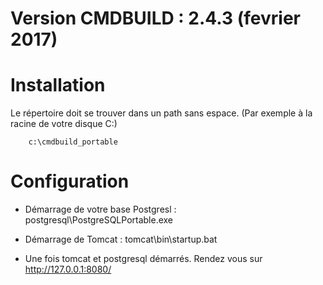 # Version CMDBUILD : 2.4.3 (fevrier 2017)

# Installation 

Le répertoire doit se trouver dans un path sans espace. (Par exemple à la racine de votre disque C:\)

		c:\cmdbuild_portable

# Configuration 

* Démarrage de votre base Postgresl : postgresql\PostgreSQLPortable.exe

* Démarrage de Tomcat : tomcat\bin\startup.bat

* Une fois tomcat et postgresql démarrés. Rendez vous sur http://127.0.0.1:8080/
